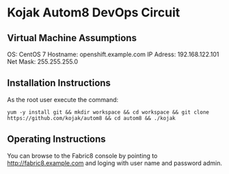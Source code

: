Kojak Autom8 DevOps Circuit
===========================

Virtual Machine Assumptions
---------------------------

OS: CentOS 7
Hostname: openshift.example.com
IP Adress: 192.168.122.101
Net Mask: 255.255.255.0

Installation Instructions
-------------------------

As the root user execute the command:
```
yum -y install git && mkdir workspace && cd workspace && git clone https://github.com/kojak/autom8 && cd autom8 && ./kojak
```

Operating Instructions
----------------------

You can browse to the Fabric8 console by pointing to http://fabric8.example.com and loging with user name and password admin. 
